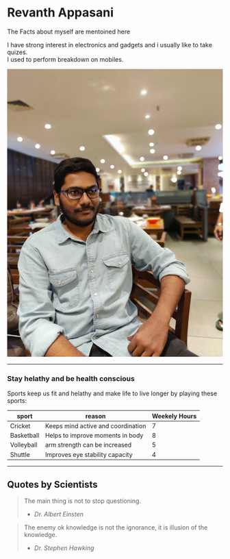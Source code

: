 # Revanth Appasani

The Facts about myself are mentoined here

I have strong interest in electronics and gadgets and i usually like to take quizes.<br>
I used to perform breakdown on mobiles.<br>

![revanth](revanth.jpg)

---
### Stay helathy and be health conscious

Sports keep us fit and helathy and make life to live longer by playing these sports:

| sport      | reason                              | Weekely Hours  |
| --------   | ----------------------------------  | ------------   |
| Cricket    | Keeps mind active and coordination  |    7           |
| Basketball | Helps to improve moments in body    |    8           |    
| Volleyball | arm strength can be increased       |    5           |
| Shuttle    |  Improves eye stability capacity    |    4           |

---

## Quotes by Scientists

> The main thing is not to stop questioning.
> - *Dr. Albert Einsten*

> The enemy ok knowledge is not the ignorance, it is illusion of the knowledge.
> - *Dr. Stephen Hawking*
